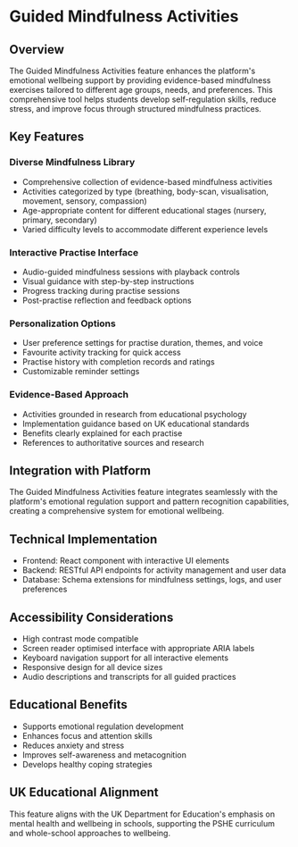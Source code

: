 # Guided Mindfulness Activities

## Overview
The Guided Mindfulness Activities feature enhances the platform's emotional wellbeing support by providing evidence-based mindfulness exercises tailored to different age groups, needs, and preferences. This comprehensive tool helps students develop self-regulation skills, reduce stress, and improve focus through structured mindfulness practices.

## Key Features

### Diverse Mindfulness Library
- Comprehensive collection of evidence-based mindfulness activities
- Activities categorized by type (breathing, body-scan, visualisation, movement, sensory, compassion)
- Age-appropriate content for different educational stages (nursery, primary, secondary)
- Varied difficulty levels to accommodate different experience levels

### Interactive Practise Interface
- Audio-guided mindfulness sessions with playback controls
- Visual guidance with step-by-step instructions
- Progress tracking during practise sessions
- Post-practise reflection and feedback options

### Personalization Options
- User preference settings for practise duration, themes, and voice
- Favourite activity tracking for quick access
- Practise history with completion records and ratings
- Customizable reminder settings

### Evidence-Based Approach
- Activities grounded in research from educational psychology
- Implementation guidance based on UK educational standards
- Benefits clearly explained for each practise
- References to authoritative sources and research

## Integration with Platform
The Guided Mindfulness Activities feature integrates seamlessly with the platform's emotional regulation support and pattern recognition capabilities, creating a comprehensive system for emotional wellbeing.

## Technical Implementation
- Frontend: React component with interactive UI elements
- Backend: RESTful API endpoints for activity management and user data
- Database: Schema extensions for mindfulness settings, logs, and user preferences

## Accessibility Considerations
- High contrast mode compatible
- Screen reader optimised interface with appropriate ARIA labels
- Keyboard navigation support for all interactive elements
- Responsive design for all device sizes
- Audio descriptions and transcripts for all guided practices

## Educational Benefits
- Supports emotional regulation development
- Enhances focus and attention skills
- Reduces anxiety and stress
- Improves self-awareness and metacognition
- Develops healthy coping strategies

## UK Educational Alignment
This feature aligns with the UK Department for Education's emphasis on mental health and wellbeing in schools, supporting the PSHE curriculum and whole-school approaches to wellbeing.
